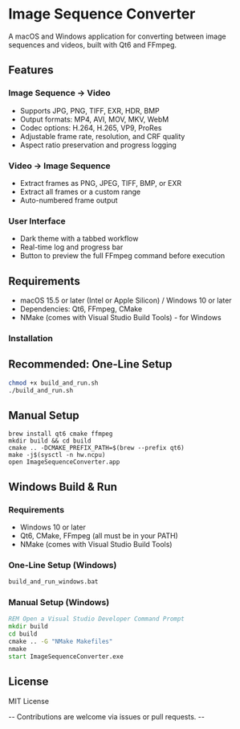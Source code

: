 # Image Sequence Converter

A macOS and Windows application for converting between image sequences and videos, built with Qt6 and FFmpeg.

## Features

### Image Sequence → Video
- Supports JPG, PNG, TIFF, EXR, HDR, BMP
- Output formats: MP4, AVI, MOV, MKV, WebM
- Codec options: H.264, H.265, VP9, ProRes
- Adjustable frame rate, resolution, and CRF quality
- Aspect ratio preservation and progress logging

### Video → Image Sequence
- Extract frames as PNG, JPEG, TIFF, BMP, or EXR
- Extract all frames or a custom range
- Auto-numbered frame output

### User Interface
- Dark theme with a tabbed workflow
- Real-time log and progress bar
- Button to preview the full FFmpeg command before execution

## Requirements

- macOS 15.5 or later (Intel or Apple Silicon) / Windows 10 or later
- Dependencies: Qt6, FFmpeg, CMake
- NMake (comes with Visual Studio Build Tools) - for Windows

### Installation

## Recommended: One-Line Setup
```bash
chmod +x build_and_run.sh
./build_and_run.sh
```

## Manual Setup
```
brew install qt6 cmake ffmpeg
mkdir build && cd build
cmake .. -DCMAKE_PREFIX_PATH=$(brew --prefix qt6)
make -j$(sysctl -n hw.ncpu)
open ImageSequenceConverter.app
```

## Windows Build & Run

### Requirements
- Windows 10 or later
- Qt6, CMake, FFmpeg (all must be in your PATH)
- NMake (comes with Visual Studio Build Tools)

### One-Line Setup (Windows)
```bat
build_and_run_windows.bat
```

### Manual Setup (Windows)
```bat
REM Open a Visual Studio Developer Command Prompt
mkdir build
cd build
cmake .. -G "NMake Makefiles"
nmake
start ImageSequenceConverter.exe
```

## License
MIT License

-- Contributions are welcome via issues or pull requests. --

